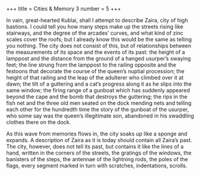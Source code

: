 +++
title = Cities & Memory 3
number = 5
+++

In vain, great-hearted Kublai, shall I attempt to describe Zaira, city of high bastions. I could tell you how many steps make up the streets rising like stairways, and the degree of the arcades’ curves, and what kind of zinc scales cover the roofs; but I already know this would be the same as telling you nothing. The city does not consist of this, but of relationships between the measurements of its space and the events of its past: the height of a lamppost and the distance from the ground of a hanged usurper’s swaying feet; the line strung from the lamppost to the railing opposite and the festoons that decorate the course of the queen’s nuptial procession; the height of that railing and the leap of the adulterer who climbed over it at dawn; the tilt of a guttering and a cat’s progress along it as he slips into the same window; the firing range of a gunboat which has suddenly appeared beyond the cape and the bomb that destroys the guttering; the rips in the fish net and the three old men seated on the dock mending nets and telling each other for the hundredth time the story of the gunboat of the usurper, who some say was the queen’s illegitimate son, abandoned in his swaddling clothes there on the dock.

As this wave from memories flows in, the city soaks up like a sponge and expands. A description of Zaira as it is today should contain all Zaira’s past. The city, however, does not tell its past, but contains it like the lines of a hand, written in the corners of the streets, the gratings of the windows, the banisters of the steps, the antennae of the lightning rods, the poles of the flags, every segment marked in turn with scratches, indentations, scrolls.
